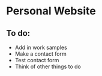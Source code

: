 # Personal Website

## To do:

- Add in work samples
- Make a contact form
- Test contact form
- Think of other things to do